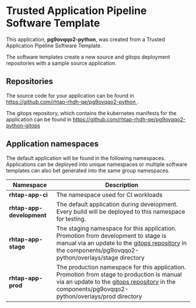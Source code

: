 # Trusted Application Pipeline Software Template

This application, **pg9ovqqo2-python**, was created from a Trusted Application Pipeline Software Template.

The software templates create a new source and gitops deployment repositories with a sample source application. 

## Repositories

The source code for your application can be found in [https://github.com/rhtap-rhdh-qe/pg9ovqqo2-python ](https://github.com/rhtap-rhdh-qe/pg9ovqqo2-python ).
 
The gitops repository, which contains the kubernetes manifests for the application can be found in 
[https://github.com/rhtap-rhdh-qe/pg9ovqqo2-python-gitops ](https://github.com/rhtap-rhdh-qe/pg9ovqqo2-python-gitops ) 

## Application namespaces 

The default application will be found in the following namespaces. Applications can be deployed into unique namespaces or multiple software templates can also bet generated into the same group namespaces.  

|  Namespace   |  Description   |  
| -------- | -------- |
| **rhtap-app-ci** | The namespace used for CI workloads |
| **rhtap-app-development** | The default application during development. Every build will be deployed to this namespace for testing. |
| **rhtap-app-stage** | The staging namespace for this application. Promotion from development to stage is manual via an update to the [gitops repository](https://github.com/rhtap-rhdh-qe/pg9ovqqo2-python-gitops ) in the components/pg9ovqqo2-python/overlays/stage directory |
| **rhtap-app-prod** | The production namespace for this application. Promotion from stage to production is manual via an update to the [gitops repository](https://github.com/rhtap-rhdh-qe/pg9ovqqo2-python-gitops ) in the components/pg9ovqqo2-python/overlays/prod directory |